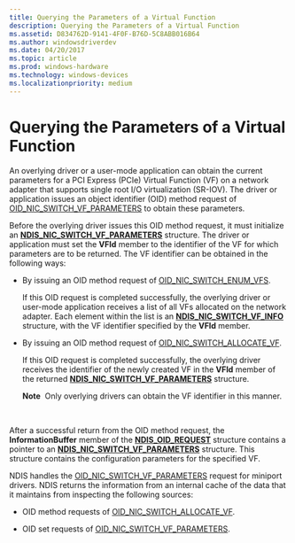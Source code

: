 ```yaml
---
title: Querying the Parameters of a Virtual Function
description: Querying the Parameters of a Virtual Function
ms.assetid: D834762D-9141-4F0F-B76D-5C8ABB016B64
ms.author: windowsdriverdev
ms.date: 04/20/2017
ms.topic: article
ms.prod: windows-hardware
ms.technology: windows-devices
ms.localizationpriority: medium
---
```


# Querying the Parameters of a Virtual Function


An overlying driver or a user-mode application can obtain the current parameters for a PCI Express (PCIe) Virtual Function (VF) on a network adapter that supports single root I/O virtualization (SR-IOV). The driver or application issues an object identifier (OID) method request of [OID\_NIC\_SWITCH\_VF\_PARAMETERS](https://msdn.microsoft.com/library/windows/hardware/hh451824) to obtain these parameters.

Before the overlying driver issues this OID method request, it must initialize an [**NDIS\_NIC\_SWITCH\_VF\_PARAMETERS**](https://msdn.microsoft.com/library/windows/hardware/hh451593) structure. The driver or application must set the **VFId** member to the identifier of the VF for which parameters are to be returned. The VF identifier can be obtained in the following ways:

-   By issuing an OID method request of [OID\_NIC\_SWITCH\_ENUM\_VFS](https://msdn.microsoft.com/library/windows/hardware/hh451820).

    If this OID request is completed successfully, the overlying driver or user-mode application receives a list of all VFs allocated on the network adapter. Each element within the list is an [**NDIS\_NIC\_SWITCH\_VF\_INFO**](https://msdn.microsoft.com/library/windows/hardware/hh451591) structure, with the VF identifier specified by the **VFId** member.

-   By issuing an OID method request of [OID\_NIC\_SWITCH\_ALLOCATE\_VF](https://msdn.microsoft.com/library/windows/hardware/hh451814).

    If this OID request is completed successfully, the overlying driver receives the identifier of the newly created VF in the **VFId** member of the returned [**NDIS\_NIC\_SWITCH\_VF\_PARAMETERS**](https://msdn.microsoft.com/library/windows/hardware/hh451593) structure.

    **Note**  Only overlying drivers can obtain the VF identifier in this manner.

     

After a successful return from the OID method request, the **InformationBuffer** member of the [**NDIS\_OID\_REQUEST**](https://msdn.microsoft.com/library/windows/hardware/ff566710) structure contains a pointer to an [**NDIS\_NIC\_SWITCH\_VF\_PARAMETERS**](https://msdn.microsoft.com/library/windows/hardware/hh451593) structure. This structure contains the configuration parameters for the specified VF.

NDIS handles the [OID\_NIC\_SWITCH\_VF\_PARAMETERS](https://msdn.microsoft.com/library/windows/hardware/hh451824) request for miniport drivers. NDIS returns the information from an internal cache of the data that it maintains from inspecting the following sources:

-   OID method requests of [OID\_NIC\_SWITCH\_ALLOCATE\_VF](https://msdn.microsoft.com/library/windows/hardware/hh451814).

-   OID set requests of [OID\_NIC\_SWITCH\_VF\_PARAMETERS](https://msdn.microsoft.com/library/windows/hardware/hh451824).

 

 





